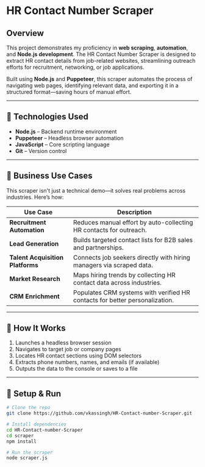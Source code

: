 # HR Contact Number Scraper 

## Overview
This project demonstrates my proficiency in **web scraping**, **automation**, and **Node.js development**. The HR Contact Number Scraper is designed to extract HR contact details from job-related websites, streamlining outreach efforts for recruitment, networking, or job applications.

Built using **Node.js** and **Puppeteer**, this scraper automates the process of navigating web pages, identifying relevant data, and exporting it in a structured format—saving hours of manual effort.

---

## 🔧 Technologies Used
- **Node.js** – Backend runtime environment
- **Puppeteer** – Headless browser automation
- **JavaScript** – Core scripting language
- **Git** – Version control

---


## 💼 Business Use Cases

This scraper isn't just a technical demo—it solves real problems across industries. Here’s how:

| Use Case                          | Description                                                                 |
|----------------------------------|-----------------------------------------------------------------------------|
| **Recruitment Automation**       | Reduces manual effort by auto-collecting HR contacts for outreach.          |
| **Lead Generation**              | Builds targeted contact lists for B2B sales and partnerships.               |
| **Talent Acquisition Platforms** | Connects job seekers directly with hiring managers via scraped data.        |
| **Market Research**              | Maps hiring trends by collecting HR contact data across industries.         |
| **CRM Enrichment**               | Populates CRM systems with verified HR contacts for better personalization. |

---

## 🚀 How It Works
1. Launches a headless browser session
2. Navigates to target job or company pages
3. Locates HR contact sections using DOM selectors
4. Extracts phone numbers, names, and emails (if available)
5. Outputs the data to the console or saves to a file

---


## 🧪 Setup & Run
```bash
# Clone the repo
git clone https://github.com/vkassingh/HR-Contact-number-Scraper.git

# Install dependencies
cd HR-Contact-number-Scraper
cd scraper
npm install

# Run the scraper
node scraper.js
